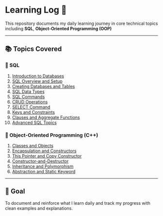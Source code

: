 # Learning Log 📘

This repository documents my daily learning journey in core technical topics including **SQL**, **Object-Oriented Programming (OOP)**

---

## 📚 Topics Covered

### 🔷 SQL
1. [Introduction to Databases](SQL/01-introduction-to-databases.md)
2. [SQL Overview and Setup](SQL/02-sql-overview-and-setup.md)
3. [Creating Databases and Tables](SQL/03-creating-databases-and-tables.md)
4. [SQL Data Types](SQL/04-sql-datatypes.md)
5. [SQL Commands](SQL/05-sql-commands.md)
6. [CRUD Operations](SQL/06-crud-operations.md)
7. [SELECT Command](SQL/07-select-command.md)
8. [Keys and Constraints](SQL/08-keys-and-constraints.md)
9. [Clauses and Aggregate Functions](SQL/09-clauses-and-aggregate-functions.md)
10. [Advanced SQL Topics](SQL/10-advanced-topics.md)

### 🔶 Object-Oriented Programming (C++)
1. [Classes and Objects](OOPS/01-classes-and-objects.md)
2. [Encapsulation and Constructors](OOPS/02-encapsulation-and-constructors.md)
3. [This Pointer and Copy Constructor](OOPS/03-this-pointer-and-copy-constructor.md)
4. [Constructor-and-Destructor](OOPS/04-copy-constructor-and-destructor.md)
5. [Inheritance and Polymorphism](OOPS/05-inheritance-and-polymorphism.md)
6. [Abstraction and Static Keyword](06-abstraction-and-static.md)


---

## 🎯 Goal

To document and reinforce what I learn daily and track my progress with clean examples and explanations.

